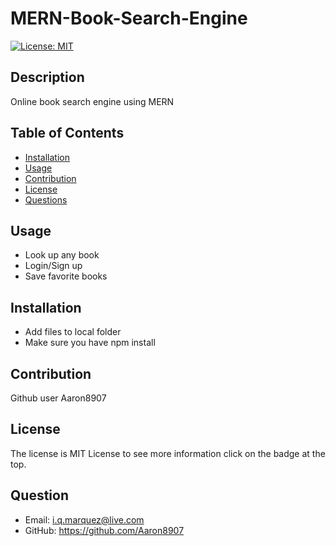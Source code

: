 # MERN-Book-Search-Engine
[![License: MIT](https://img.shields.io/badge/License-MIT-blue.svg)](https://choosealicense.com/licenses/mit/)

## Description
Online book search engine using MERN
## Table of Contents
- [Installation](#installation)
- [Usage](#usage)
- [Contribution](#contribution)
- [License](#license)
- [Questions](#questions)
## Usage
- Look up any book
- Login/Sign up
- Save favorite books


## Installation
- Add files to local folder
- Make sure you have npm install

## Contribution
Github user Aaron8907
## License
The license is MIT License to see more information click on the badge at the top.
## Question
- Email: i.q.marquez@live.com
- GitHub: https://github.com/Aaron8907